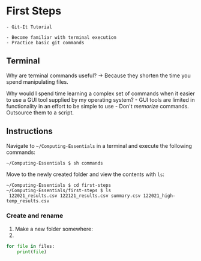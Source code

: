 # First Steps

```{admonition} Prerequisites
- Git-It Tutorial
```

```{topic} Objectives
- Become familiar with terminal execution
- Practice basic git commands
```

## Terminal

Why are terminal commands useful? -> Because they shorten the time you spend manipulating files.

Why would I spend time learning a complex set of commands when it easier to use a GUI tool supplied by my operating system?
    - GUI tools are limited in functionality in an effort to be simple to use
    - Don't _memorize_ commands. Outsource them to a script.

## Instructions

Navigate to `~/Computing-Essentials` in a terminal and execute the following commands:

```console
~/Computing-Essentials $ sh commands
```

Move to the newly created folder and view the contents with `ls`:

```console
~/Computing-Essentials $ cd first-steps
~/Computing-Essentials/first-steps $ ls
 122021_results.csv 122121_results.csv summary.csv 122021_high-temp_results.csv
```

### Create and rename 

1. Make a new folder somewhere:
2. 
```python
for file in files:
    print(file)
```
